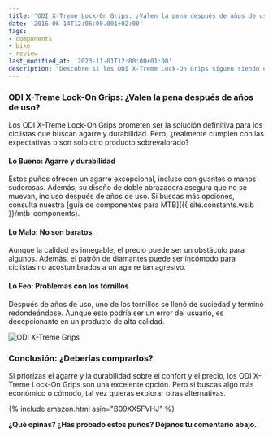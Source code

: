 ```yaml
---
title: "ODI X-Treme Lock-On Grips: ¿Valen la pena después de años de uso?"
date: '2016-06-14T12:06:00.001+02:00'
tags:
- components
- bike
- review
last_modified_at: '2023-11-01T12:00:00+01:00'
description: "Descubre si los ODI X-Treme Lock-On Grips siguen siendo una buena opción después de años de uso. ¿Son realmente tan buenos como dicen?"
---
```


### ODI X-Treme Lock-On Grips: ¿Valen la pena después de años de uso?

Los ODI X-Treme Lock-On Grips prometen ser la solución definitiva para los ciclistas que buscan agarre y durabilidad. Pero, ¿realmente cumplen con las expectativas o son solo otro producto sobrevalorado?

#### Lo Bueno: Agarre y durabilidad

Estos puños ofrecen un agarre excepcional, incluso con guantes o manos sudorosas. Además, su diseño de doble abrazadera asegura que no se muevan, incluso después de años de uso. Si buscas más opciones, consulta nuestra [guía de componentes para MTB]({{ site.constants.wsib }}/mtb-components).

#### Lo Malo: No son baratos

Aunque la calidad es innegable, el precio puede ser un obstáculo para algunos. Además, el patrón de diamantes puede ser incómodo para ciclistas no acostumbrados a un agarre tan agresivo.

#### Lo Feo: Problemas con los tornillos

Después de años de uso, uno de los tornillos se llenó de suciedad y terminó redondeándose. Aunque esto podría ser un error del usuario, es decepcionante en un producto de alta calidad.

![ODI X-Treme Grips](https://2.bp.blogspot.com/-uJe-qWm2bnQ/V1U7OjcEOiI/AAAAAAAAAzg/6OsmgboVpkU7XHGRiQpIjqmneWf2NWSnwCLcB/s200/odi%2Bx-treme%2Bgrips%2Bpackage.jpg)

### Conclusión: ¿Deberías comprarlos?

Si priorizas el agarre y la durabilidad sobre el confort y el precio, los ODI X-Treme Lock-On Grips son una excelente opción. Pero si buscas algo más económico o cómodo, tal vez quieras explorar otras alternativas.

{% include amazon.html asin="B09XX5FVHJ" %}

**¿Qué opinas? ¿Has probado estos puños? Déjanos tu comentario abajo.**
